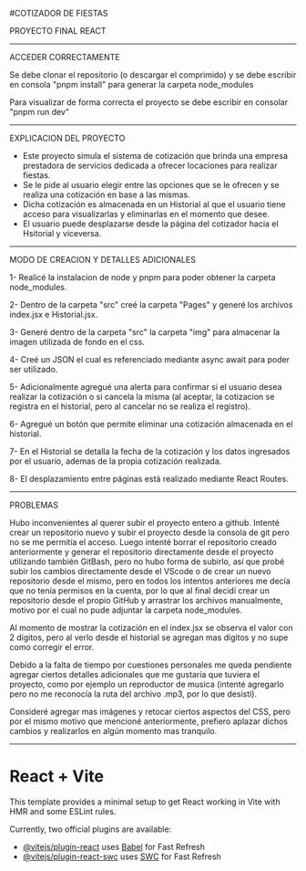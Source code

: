 #COTIZADOR DE FIESTAS

PROYECTO FINAL REACT

------------------------------------------------

ACCEDER CORRECTAMENTE

Se debe clonar el repositorio (o descargar el comprimido) y se debe escribir en consola "pnpm install" para generar la carpeta node_modules

Para visualizar de forma correcta el proyecto se debe escribir en consolar "pnpm run dev"

------------------------------------------------

EXPLICACION DEL PROYECTO

- Este proyecto simula el sistema de cotización que brinda una empresa prestadora de servicios dedicada a ofrecer locaciones para realizar fiestas. 
- Se le pide al usuario elegir entre las opciones que se le ofrecen y se realiza una cotización en base a las mismas.
- Dicha cotización es almacenada en un Historial al que el usuario tiene acceso para visualizarlas y eliminarlas en el momento que desee.
- El usuario puede desplazarse desde la página del cotizador hacia el Hsitorial y viceversa.

------------------------------------------------

MODO DE CREACION Y DETALLES ADICIONALES

1- Realicé la instalacion de node y pnpm para poder obtener la carpeta node_modules.

2- Dentro de la carpeta "src" creé la carpeta "Pages" y generé los archivos index.jsx e Historial.jsx.

3- Generé dentro de la carpeta "src" la carpeta "img" para almacenar la imagen utilizada de fondo en el css.

4- Creé un JSON el cual es referenciado mediante async await para poder ser utilizado.

5- Adicionalmente agregué una alerta para confirmar si el usuario desea realizar la cotización o si cancela la misma
   (al aceptar, la cotizacion se registra en el historial, pero al cancelar no se realiza el registro).

6- Agregué un botón que permite eliminar una cotización almacenada en el historial.

7- En el Historial se detalla la fecha de la cotización y los datos ingresados por el usuario, ademas de la propia
   cotización realizada.

8- El desplazamiento entre páginas está realizado mediante React Routes.

-------------------------------------------------

PROBLEMAS

 Hubo inconvenientes al querer subir el proyecto entero a github. 
Intenté crear un repositorio nuevo y subir el proyecto desde la consola de git pero no se me permitía el acceso. Luego intenté
borrar el repositorio creado anteriormente y generar el repositorio directamente desde el proyecto utilizando también GitBash, pero
no hubo forma de subirlo, así que probé subir los cambios directamente desde el VScode o de crear un nuevo repositorio desde el mismo,
pero en todos los intentos anteriores me decía que no tenía permisos en la cuenta, por lo que al final decidí crear un repositorio desde
el propio GitHub y arrastrar los archivos manualmente, motivo por el cual no pude adjuntar la carpeta node_modules.

Al momento de mostrar la cotización en el index.jsx se observa el valor con 2 dígitos, pero al verlo desde el historial se
agregan mas dígitos y no supe como corregir el error.
  
Debido a la falta de tiempo por cuestiones personales me queda pendiente agregar ciertos detalles adicionales que me gustaría que tuviera
el proyecto, como por ejemplo un reproductor de musica (intenté agregarlo pero no me reconocía la ruta del archivo .mp3, por lo que desistí).

Consideré agregar mas imágenes y retocar ciertos aspectos del CSS, pero por el mismo motivo que mencioné anteriormente, prefiero aplazar
dichos cambios y realizarlos en algún momento mas tranquilo.

-------------------------------------------------


# React + Vite

This template provides a minimal setup to get React working in Vite with HMR and some ESLint rules.

Currently, two official plugins are available:

- [@vitejs/plugin-react](https://github.com/vitejs/vite-plugin-react/blob/main/packages/plugin-react/README.md) uses [Babel](https://babeljs.io/) for Fast Refresh
- [@vitejs/plugin-react-swc](https://github.com/vitejs/vite-plugin-react-swc) uses [SWC](https://swc.rs/) for Fast Refresh
